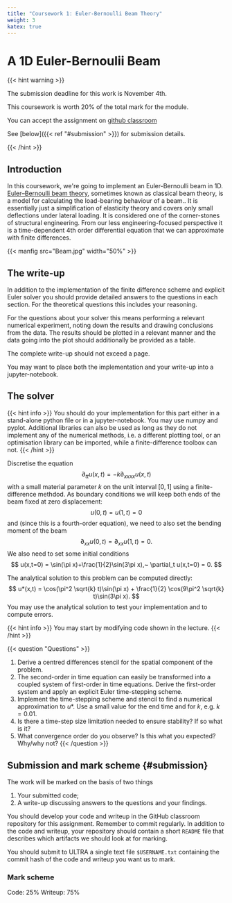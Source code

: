 ```yaml
---
title: "Coursework 1: Euler-Bernoulli Beam Theory"
weight: 3
katex: true
---
```


# A 1D Euler-Bernoulii Beam

{{< hint warning >}}

The submission deadline for this work is November 4th.

This coursework is worth 20% of the total mark for the module.

You can accept the assignment on [github classroom](https://classroom.github.com/a/y0zy7ioC)

See [below]({{< ref "#submission" >}}) for submission details.

{{< /hint >}}


## Introduction

In this coursework, we're going to implement an Euler-Bernoulli beam in 1D. [Euler–Bernoulli beam theory](https://en.wikipedia.org/wiki/Euler–Bernoulli_beam_theory), sometimes known as classical beam theory, is a
model for calculating the load-bearing behaviour of a beam.. It is essentially just a simplification of elasticity theory and covers only small deflections 
under lateral loading. It is considered one of the corner-stones of structural engineering. From our less engineering-focused perspective it is a
time-dependent 4th order differential equation that we can approximate with finite differences.

{{< manfig src="Beam.jpg" width="50%" >}}


## The write-up
In addition to the implementation of the finite difference scheme and explicit Euler solver you should provide detailed answers
to the questions in each section. For the theoretical questions this includes your reasoning.

For the questions about your solver this means performing a relevant numerical experiment,
noting down the results and drawing conclusions from the data. The results should be plotted in a relevant manner and the data
going into the plot should additionally be provided as a table.

The complete write-up should not exceed a page.

You may want to place both the implementation and your write-up into a jupyter-notebook.

## The solver

{{< hint info >}}
You should do your implementation for this part either in a stand-alone python file or in a jupyter-notebook. You may use numpy and pyplot.
Additional libraries can also be used as long as they do not implement any of the numerical methods, i.e. a different plotting tool, 
or an optimisation library can be imported, while a finite-difference toolbox can not.
{{< /hint >}}

Discretise the equation
$$
\partial_{tt} u(x,t) = -k \partial_{xxxx}u(x,t)
$$
with a small material parameter $k$ on the unit interval $[0, 1]$ using a finite-difference methdod.
As boundary conditions we will keep both ends of the beam fixed at zero displacement:
$$
u(0,t)=u(1,t)=0
$$
and (since this is a fourth-order equation), we need to also set the bending moment of the beam
$$
\partial_{xx}u(0,t) = \partial_{xx}u(1,t) = 0.
$$
We also need to set some initial conditions
$$
u(x,t=0) = \sin(\pi x)+\frac{1}{2}\sin(3\pi x),~
\partial_t u(x,t=0) = 0.
$$

The analytical solution to this problem can be computed directly:
$$
u*(x,t) = \cos(\pi^2 \sqrt{k} t)\sin(\pi x) + \frac{1}{2} \cos(9\pi^2 \sqrt{k} t)\sin(3\pi x).
$$
You may use the analytical solution to test your implementation and to compute errors.


{{< hint info >}}
You may start by modifying code shown in the lecture.
{{< /hint >}}

{{< question "Questions" >}}
1. Derive a centred differences stencil for the spatial component of the problem.
1. The second-order in time equation can easily be transformed into a coupled system of first-order in time equations. Derive the first-order system and apply an explicit Euler time-stepping scheme.
1. Implement the time-stepping scheme and stencil to find a numerical approximation to $u*$. Use a small value for the end time and for $k$, e.g. $k=0.01$.
1. Is there a time-step size limitation needed to ensure stability? If so what is it?
1. What convergence order do you observe? Is this what you expected? Why/why not?
{{< /question >}}

## Submission and mark scheme {#submission}

The work will be marked on the basis of two things

1. Your submitted code;
2. A write-up discussing answers to the questions and your
   findings.

You should develop your code and writeup in the GitHub classroom repository for this assignment.
Remember to commit regularly. In addition to the code and writeup, your repository should contain a
short `README` file that describes which artifacts we should look at for marking.

You should submit to ULTRA a single text file `$USERNAME.txt` containing the commit hash of the code
and writeup you want us to mark.

### Mark scheme

Code: 25%
Writeup: 75%
